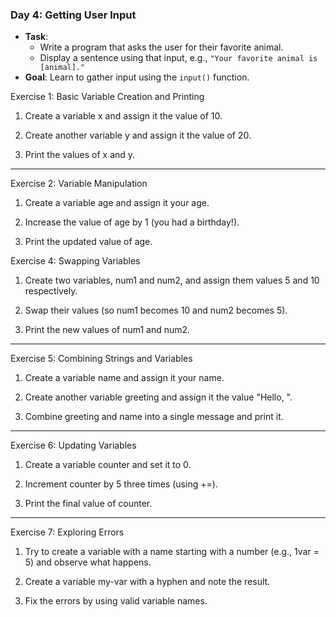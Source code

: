 ### **Day 4: Getting User Input**
- **Task**: 
  - Write a program that asks the user for their favorite animal.
  - Display a sentence using that input, e.g., `"Your favorite animal is [animal]."`
- **Goal**: Learn to gather input using the `input()` function.



Exercise 1: Basic Variable Creation and Printing

1. Create a variable x and assign it the value of 10.


2. Create another variable y and assign it the value of 20.


3. Print the values of x and y.




---

Exercise 2: Variable Manipulation

1. Create a variable age and assign it your age.


2. Increase the value of age by 1 (you had a birthday!).


3. Print the updated value of age.









Exercise 4: Swapping Variables

1. Create two variables, num1 and num2, and assign them values 5 and 10 respectively.


2. Swap their values (so num1 becomes 10 and num2 becomes 5).


3. Print the new values of num1 and num2.




---

Exercise 5: Combining Strings and Variables

1. Create a variable name and assign it your name.


2. Create another variable greeting and assign it the value "Hello, ".


3. Combine greeting and name into a single message and print it.




---

Exercise 6: Updating Variables

1. Create a variable counter and set it to 0.


2. Increment counter by 5 three times (using +=).


3. Print the final value of counter.




---

Exercise 7: Exploring Errors

1. Try to create a variable with a name starting with a number (e.g., 1var = 5) and observe what happens.


2. Create a variable my-var with a hyphen and note the result.


3. Fix the errors by using valid variable names.




